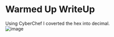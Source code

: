 # Warmed Up WriteUp

Using CyberChef I coverted the hex into decimal.</br>
![image](https://github.com/ShadowBringer007/CTF_Repository/assets/47370367/371a5be2-78df-404c-88b1-5a08e42371fd)
